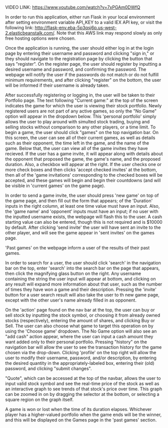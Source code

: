 VIDEO LINK: https://www.youtube.com/watch?v=7xPGAm0DWfQ

In order to run this application, either run Flask in your local environment after setting environment variable API_KEY to a valid IEX API key, or visit the following link: http://flask-env.eba-5p3qsj6p.us-west-2.elasticbeanstalk.com/. Note that this AWS link may respond slowly as only free hosting options were chosen.

Once the application is running, the user should either log in at the login page by entering their username and password and clicking "sign in," or they should navigate to the registration page by clicking the button that says "register". On the register page, the user should register by inputting a desired username and password, and confirming the password. The webpage will notify the user if the passwords do not match or do not fulfill minimum requirements, and after clicking "register" on the bottom, the user will be informed if their username is already taken. 

After successfully registering or logging in, the user will be taken to their Portfolio page. The text following "Current game:" at the top of the screen indicates the game for which the user is viewing their stock portfolio. Newly registered users are not part of any active games, so only the "No Game" option will appear in the dropdown below. This 'personal portfolio' simply allows the user to play around with simulted stock trading, buying and selling stocks without comparison to any other players, or a time limit. 
To begin a game, the user should click "games" on the top navigation bar. On this screen, the user can see all of their current games, as well as details such as their opponent, the time left in the game, and the name of the game. Below that, the user can view all of the game invites they have recieved. If the user has a game invite, it will appear along with details about the opponent that proposed the game, the game's name, and the proposed duration. Also, a checkbox will appear at the right. If the user checks one or more check boxes and then clicks 'accept checked invites' at the bottom, then all of the 'game invitations' corresponding to the checked boxes will be accepted, and these games will begin and begin their countdowns (and will be visible in 'current games' on the game page). 

In order to send a game invite, the user should press 'new game' on top of the game page, and then fill out the form that appears; of the 'Duration' inputs in the right column, at least one time value must have an input. Also, the 'game name' and 'opponent' inputs must have an input; if no user with the inputted username exists, the webpage will flash this to the user. A cash starting value can also be entered, though this is not required and is $10000 by default. After clicking 'send invite' the user will have sent an invite to the other player, and will see the game appear in 'sent invites' on the games page. 

'Past games' on the webpage inform a user of the results of their past games. 

In order to search for a user, the user should click 'search' in the navigation bar on the top, enter 'search' into the search bar on the page that appears, then click the magnifying glass button on the right. Any username containing the string the user input will appear at bottom, and clicking on any result will expand more information about that user, such as the number of times they have won a game and their description. Pressing the 'invite' button for a user search result will also take the user to th new game page, except with the other user's name already filled in as opponent. 

On the 'action' page found on the nav bar at the top, the user can buy or sell stock by inputting the stock symbol, or choosing it from already owned stocks (respectively), entering the amount of shares, and clicking Buy or Sell. The user can also choose what game to target this operation on by using the 'Choose game' dropdown. The No Game option will also see an "add cash" action appear, where the user can input a cash amount they want added only to their personal portfolio. 
Pressing "history" on the navigation bar will allow the user to see the transaction history for the game chosen via the drop-down. 
Clicking 'profile' on the top right will allow the user to modify their username, password, and/or description, by entering the desired quantity in the appropriately-labeled box, entering their (old) password, and clicking "submit changes". 

"Quote", which can be accessed at the top of the navbar, allows the user to input  valid stock symbol and see the real-time price of the stock as well as an interactive graph to see trends of that stock's price over time. This graph can be zoomed in on by dragging the selector at the bottom, or selecting a square region on the graph itself.

A game is won or lost when the time of its duration elapses. Whichever player has a higher-valued portfolio when the game ends will be the winner, and this will be displayed on the Games page in the 'past games' section. 
